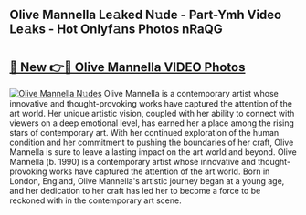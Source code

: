 ## Olive Mannella Le𝚊ked N𝚞de - Part-Ymh Video Le𝚊ks - Hot Onlyf𝚊ns Photos nRaQG

# <h2><a href="http://ab24666.deff.icu/?id=Olive+Mannella">🔗 New 👉🔴 Olive Mannella VIDEO Photos</a></h2>

[![Olive Mannella N𝚞des](https://i.imgur.com/rIISA9y.gif)](http://ab24666.deff.icu/?id=Olive+Mannella)
Olive Mannella is a contemporary artist whose innovative and thought-provoking works have captured the attention of the art world. Her unique artistic vision, coupled with her ability to connect with viewers on a deep emotional level, has earned her a place among the rising stars of contemporary art. With her continued exploration of the human condition and her commitment to pushing the boundaries of her craft, Olive Mannella is sure to leave a lasting impact on the art world and beyond. Olive Mannella (b. 1990) is a contemporary artist whose innovative and thought-provoking works have captured the attention of the art world. Born in London, England, Olive Mannella's artistic journey began at a young age, and her dedication to her craft has led her to become a force to be reckoned with in the contemporary art scene.
